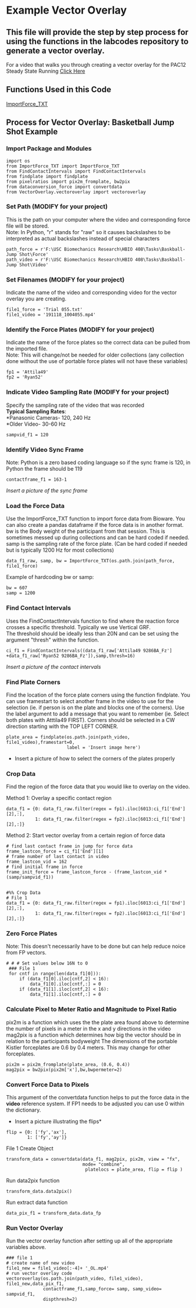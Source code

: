 # Example Vector Overlay
## This file will provide the step by step process for using the functions in the labcodes repository to generate a vector overlay.


For a video that walks you through creating a vector overlay for the PAC12 Steady State Running 
[Click Here](https://drive.google.com/drive/folders/1bKA8pVp695KqJMAeGPvVXo6gOT0loFao)

## Functions Used in this Code
[ImportForce_TXT](https://github.com/USCBiomechanicsLab/labcodes/blob/master/Documentation_General.md#function-importforce_txt)


## Process for Vector Overlay: Basketball Jump Shot Example

### Import Package and Modules
```
import os
from ImportForce_TXT import ImportForce_TXT
from FindContactIntervals import FindContactIntervals
from findplate import findplate
from pixelratios import pix2m_fromplate, bw2pix
from dataconversion_force import convertdata
from VectorOverlay.vectoroverlay import vectoroverlay
```

### Set Path (MODIFY for your project)<br/>
This is the path on your computer where the video and corresponding force file will be stored.<br/>
Note: In Python, "r" stands for "raw" so it causes backslashes to be interpreted as actual backslashes instead of special characters

```
path_force = r'F:\USC Biomechanics Research\HBIO 408\Tasks\Baskball- Jump Shot\Force'
path_video = r'F:\USC Biomechanics Research\HBIO 408\Tasks\Baskball- Jump Shot\Video'
```

### Set Filenames (MODIFY for your project)<br/>
Indicate the name of the video and corresponding video for the vector overlay you are creating.

```
file1_force = 'Trial 055.txt' 
file1_video = '191118_1004055.mp4'
```
### Identify the Force Plates (MODIFY for your project)<br/>
Indicate the name of the force plates so the correct data can be pulled from the imported file.<br/>
Note: This will change/not be needed for older collections (any collection done without the use of portable force plates will not have these variables)

```
fp1 = 'Attila49'
fp2 = 'Ryan52'
```
### Indicate Video Sampling Rate (MODIFY for your project)<br/>
Specify the sampling rate of the video that was recorded<br/>
__Typical Sampling Rates__:<br/>
*Panasonic Cameras- 120, 240 Hz<br/>
*Older Video- 30-60 Hz<br/>

```sampvid_f1 = 120```

### Identify Video Sync Frame <br/>
Note: Python is a zero based coding language so if the sync frame is 120, in Python the frame should be 119

```
contactframe_f1 = 163-1 
```

*Insert a picture of the sync frame*

### Load the Force Data <br/>
Use the ImportForce_TXT function to import force data from Bioware. You can also create a pandas dataframe if the force data is in another format.<br/>
bw is the Body weight of the participant from that session. This is sometimes messed up during collections and can be hard coded if needed.<br/>
samp is the sampling rate of the force plate. (Can be hard coded if needed but is typically 1200 Hz for most collections)

```
data_f1_raw, samp, bw = ImportForce_TXT(os.path.join(path_force, file1_force)
```

Example of hardcoding bw or samp:
```
bw = 607 
samp = 1200
```

### Find Contact Intervals <br/>
Uses the FindContactIntervals function to find where the reaction force crosses a specific threshold. Typically we use Vertical GRF.<br/>
The threshold should be ideally less than 20N and can be set using the argument "thresh" within the function.

```
ci_f1 = FindContactIntervals((data_f1_raw['Attila49 9286BA_Fz'] +data_f1_raw['Ryan52 9286BA_Fz']),samp,thresh=16)
```

*Insert a picture of the contact intervals*

### Find Plate Corners
Find the location of the force plate corners using the function findplate. You can use framestart to select another frame in the video to use for the selection (ie. if person is on the plate and blocks one of the corners). Use the label argument to add a message that you want to remember (ie. Select both plates with Atttila49 FIRST). Corners should be selected in a CW direction starting with the TOP LEFT CORNER.

```
plate_area = findplate(os.path.join(path_video, file1_video),framestart=0,
                       label = 'Insert image here')
```

* Insert a picture of how to select the corners of the plates properly

### Crop Data
Find the region of the force data that you would like to overlay on the video. 

Method 1: Overlay a specific contact region
```
data_f1 = {0: data_f1_raw.filter(regex = fp1).iloc[6013:ci_f1['End'][2],:],
           1: data_f1_raw.filter(regex = fp2).iloc[6013:ci_f1['End'][2],:]}
```
Method 2: Start vector overlay from a certain region of force data 
```
# find last contact frame in jump for force data
frame_lastcon_force = ci_f1['End'][1]
# frame number of last contact in video
frame_lastcon_vid = 162
# find initial frame in force
frame_init_force = frame_lastcon_force - (frame_lastcon_vid * (samp/sampvid_f1))
                             

#%% Crop Data
# File 1
data_f1 = {0: data_f1_raw.filter(regex = fp1).iloc[6013:ci_f1['End'][2],:],
           1: data_f1_raw.filter(regex = fp2).iloc[6013:ci_f1['End'][2],:]}
```

### Zero Force Plates<br/>
Note: This doesn't necessarily have to be done but can help reduce noice from FP vectors.

```
# # # Set values below 16N to 0 
 ### File 1
 for cntf in range(len(data_f1[0])):
     if (data_f1[0].iloc[cntf,2] < 16):
         data_f1[0].iloc[cntf,:] = 0
     if (data_f1[1].iloc[cntf,2] < 16):
         data_f1[1].iloc[cntf,:] = 0
```

### Calculate Pixel to Meter Ratio and Magnitude to Pixel Ratio
pix2m is a function which uses the the plate area found above to determine the number of pixels in a meter in the x and y directions in the video <br/>
mag2pix is a function which determines how big the vector should be in relation to the participants bodyweight
The dimensions of the portable Kistler forceplates are 0.6 by 0.4 meters. This may change for other forceplates.

```
pix2m = pix2m_fromplate(plate_area, (0.6, 0.4))
mag2pix = bw2pix(pix2m['x'],bw,bwpermeter=2)
```


### Convert Force Data to Pixels
This argument of the convertdata function helps to put the force data in the __video__ reference system. 
If FP1 needs to be adjusted you can use 0 within the dictionary. 

* Insert a picture illustrating the flips*
```
flip = {0: ['fy','ax'],
        1: ['fy','ay']}
```

 File 1
 Create Object

```
transform_data = convertdata(data_f1, mag2pix, pix2m, view = "fx",
                             mode= "combine",
                              platelocs = plate_area, flip = flip )
```                             
                           

Run data2pix function

```
transform_data.data2pix()
```

Run extract data function
```
data_pix_f1 = transform_data.data_fp
```

### Run Vector Overlay
Run the vector overlay function after setting up all of the appropriate variables above.

```
### file 1
# create name of new video 
file1_new = file1_video[:-4]+ '_OL.mp4'
# run vector overlay code
vectoroverlay(os.path.join(path_video, file1_video), file1_new,data_pix_f1,
              contactframe_f1,samp_force= samp, samp_video= sampvid_f1,
              dispthresh=2)
```

